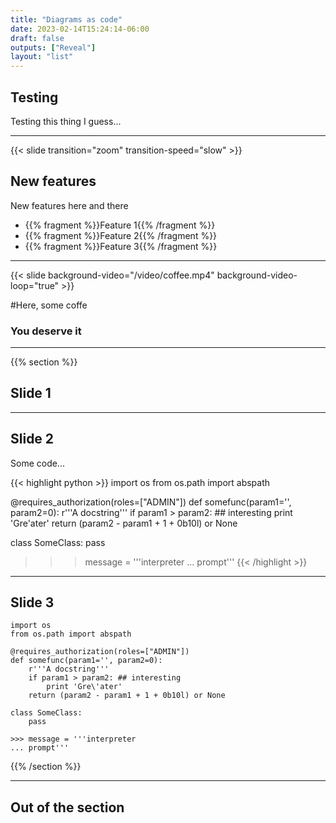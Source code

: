 ```yaml
---
title: "Diagrams as code"
date: 2023-02-14T15:24:14-06:00
draft: false
outputs: ["Reveal"]
layout: "list"
---
```


## Testing

Testing this thing I guess...

---
{{< slide transition="zoom" transition-speed="slow" >}}
## New features

New features here and there
- {{% fragment %}}Feature 1{{% /fragment %}}
- {{% fragment %}}Feature 2{{% /fragment %}}
- {{% fragment %}}Feature 3{{% /fragment %}}

---
{{< slide background-video="/video/coffee.mp4" background-video-loop="true" >}}

#Here, some coffe

### You deserve it
---
{{% section %}}
## Slide 1
---
## Slide 2
Some code...

{{< highlight python >}}
import os
from os.path import abspath

@requires_authorization(roles=["ADMIN"])
def somefunc(param1='', param2=0):
    r'''A docstring'''
    if param1 > param2: ## interesting
        print 'Gre\'ater'
    return (param2 - param1 + 1 + 0b10l) or None

class SomeClass:
    pass

>>> message = '''interpreter
... prompt'''
{{< /highlight >}}

---
## Slide 3

```python{1-2|4|5-9|11,12|14,15}
import os
from os.path import abspath

@requires_authorization(roles=["ADMIN"])
def somefunc(param1='', param2=0):
    r'''A docstring'''
    if param1 > param2: ## interesting
        print 'Gre\'ater'
    return (param2 - param1 + 1 + 0b10l) or None

class SomeClass:
    pass

>>> message = '''interpreter
... prompt'''
```

{{% /section %}}

---

## Out of the section 
